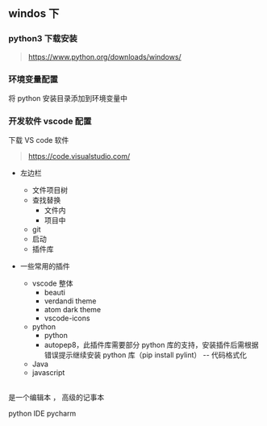 ## windos 下

### python3 下载安装

> https://www.python.org/downloads/windows/

### 环境变量配置

将 python 安装目录添加到环境变量中

### 开发软件 vscode 配置

下载 VS code 软件

> https://code.visualstudio.com/

- 左边栏

  - 文件项目树
  - 查找替换
    - 文件内
    - 项目中
  - git
  - 启动
  - 插件库

- 一些常用的插件
  - vscode 整体
    - beauti
    - verdandi theme
    - atom dark theme
    - vscode-icons
  - python
    - python
    - autopep8，此插件库需要部分 python 库的支持，安装插件后需根据错误提示继续安装 python 库（pip install pylint） -- 代码格式化
  - Java
  - javascript


## 
是一个编辑本 ， 高级的记事本

python IDE  pycharm